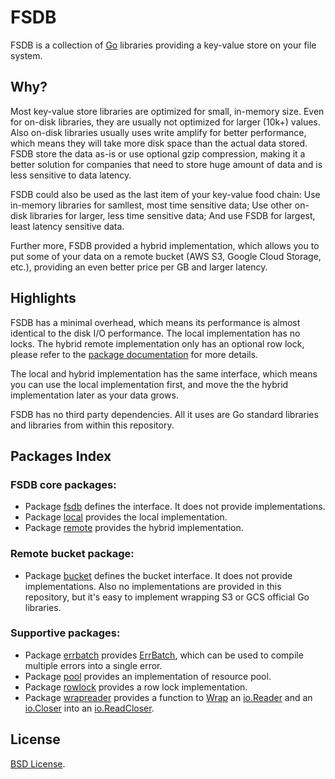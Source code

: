 # FSDB

FSDB is a collection of [Go](https://golang.org) libraries providing a key-value
store on your file system.

## Why?

Most key-value store libraries are optimized for small, in-memory size.
Even for on-disk libraries, they are usually not optimized for larger (10k+)
values.
Also on-disk libraries usually uses write amplify for better performance,
which means they will take more disk space than the actual data stored.
FSDB store the data as-is or use optional gzip compression,
making it a better solution for companies that need to store huge amount of data
and is less sensitive to data latency.

FSDB could also be used as the last item of your key-value food chain:
Use in-memory libraries for samllest, most time sensitive data;
Use other on-disk libraries for larger, less time sensitive data;
And use FSDB for largest, least latency sensitive data.

Further more, FSDB provided a hybrid implementation,
which allows you to put some of your data on a remote bucket
(AWS S3, Google Cloud Storage, etc.),
providing an even better price per GB and larger latency.

## Highlights

FSDB has a minimal overhead,
which means its performance is almost identical to the disk I/O performance.
The local implementation has no locks.
The hybrid remote implementation only has an optional row lock,
please refer to the
[package documentation](https://godoc.org/github.com/fishy/fsdb/remote)
for more details.

The local and hybrid implementation has the same interface,
which means you can use the local implementation first,
and move the the hybrid implementation later as your data grows.

FSDB has no third party dependencies.
All it uses are Go standard libraries and libraries from within this repository.

## Packages Index

### FSDB core packages:

* Package [fsdb](https://godoc.org/github.com/fishy/fsdb/interface)
  defines the interface. It does not provide implementations.
* Package [local](https://godoc.org/github.com/fishy/fsdb/local)
  provides the local implementation.
* Package [remote](https://godoc.org/github.com/fishy/fsdb/remote)
  provides the hybrid implementation.

### Remote bucket package:

* Package [bucket](https://godoc.org/github.com/fishy/fsdb/bucket)
  defines the bucket interface.
  It does not provide implementations.
  Also no implementations are provided in this repository,
  but it's easy to implement wrapping S3 or GCS official Go libraries.

### Supportive packages:

* Package [errbatch](https://godoc.org/github.com/fishy/fsdb/errbatch) provides
  [ErrBatch](https://godoc.org/github.com/fishy/fsdb/errbatch#ErrBatch),
  which can be used to compile multiple errors into a single error.
* Package [pool](https://godoc.org/github.com/fishy/fsdb/pool)
  provides an implementation of resource pool.
* Package [rowlock](https://godoc.org/github.com/fishy/fsdb/rowlock)
  provides a row lock implementation.
* Package [wrapreader](https://godoc.org/github.com/fishy/fsdb/wrapreader)
  provides a function to
  [Wrap](https://godoc.org/github.com/fishy/fsdb/wrapreader#Wrap) an
  [io.Reader](https://godoc.org/io#Reader) and an
  [io.Closer](https://godoc.org/io#Closer)
  into an [io.ReadCloser](https://godoc.org/io#ReadCloser).

## License

[BSD License](https://github.com/fishy/fsdb/blob/master/LICENSE).
